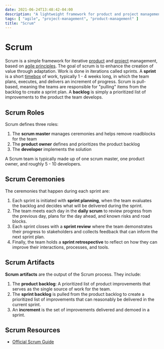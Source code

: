 ```yaml
---
date: 2021-06-24T13:48:42-04:00
description: "A lightweight framework for product and project management"
tags: [ "agile", "project-management", "product-management" ]
title: "Scrum"
---
```


# Scrum

Scrum is a simple framework for iterative [product](product-management.md) and [project](project-management.md) management, based on [agile principles](agile.md). The goal of scrum is to enhance the creation of value through adaptation. Work is done in iterations called sprints. A **sprint** is a short [timebox](timeboxing.md) of work, typically 1 - 4 weeks long, in which the team plans, executes, and delivers an increment of progress. Scrum is pull-based, meaning the teams are responsible for "pulling" items from the backlog to create a sprint plan. A **backlog** is simply a prioritized list of improvements to the product the team develops.

## Scrum Roles

Scrum defines three roles:

1. The **scrum master** manages ceremonies and helps remove roadblocks for the team
1. The **product owner** defines and prioritizes the product backlog
1. The **developer** implements the solution

A Scrum team is typically made up of one scrum master, one product owner, and roughly 5 - 10 developers.

## Scrum Ceremonies

The ceremonies that happen during each sprint are:

1. Each sprint is initiated with **sprint planning**, when the team evaluates the backlog and decides what will be delivered during the sprint.
1. The team meets each day in the **daily scrum** to review progress from the previous day, plans for the day ahead, and known risks and road blocks.
1. Each sprint closes with a **sprint review** where the team demonstrates their progress to stakeholders and collects feedback that can inform the next sprint plan.
1. Finally, the team holds a **sprint retrospective** to reflect on how they can improve their interactions, processes, and tools.

## Scrum Artifacts

**Scrum artifacts** are the output of the Scrum process. They include:

1. The **product backlog**: A prioritized list of product improvements that serves as the single source of work for the team.
1. The **sprint backlog** is pulled from the product backlog to create a prioritized list of improvements that can reasonably be delivered in the current sprint.
1. An **increment** is the set of improvements delivered and demoed in a sprint.

## Scrum Resources

* [Official Scrum Guide](https://scrumguides.org/scrum-guide.html)
